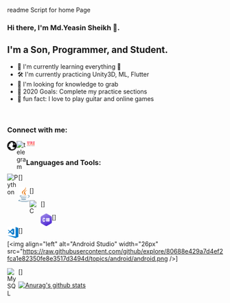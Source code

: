  readme Script for home Page

### Hi there, I'm Md.Yeasin Sheikh 👋.

## I'm a Son, Programmer, and Student. 
- 🌱 I'm currently learning everything 🤣
- 🛠 I'm currently practicing Unity3D, ML, Flutter
- 🔭 I'm looking for knowledge to grab
- 🎯 2020 Goals: Complete my practice sections 
- 🍭 fun fact: I love to play guitar and online games

<br />

### Connect with me:

[<img align="left" alt="Md.Yeasin" width="22px" src="https://raw.githubusercontent.com/iconic/open-iconic/master/svg/globe.svg" />][website]

[<img align="left" alt="" width="22px" src="https://cdn.jsdelivr.net/npm/simple-icons@v3/icons/linkedin.svg" />][linkedin]

[<img align="left" alt="telegram" width="22px" src="https://cdn.jsdelivr.net/npm/simple-icons@3.7.0/icons/telegram.svg" />][telegram]


[<img align="left" alt="uri" width="22px" src="https://github.com/yeasin50/AssestsFor_/blob/master/logo/uri%20(1).png" />][uri]

[<img align="left" alt="" width="22px" src="https://cdn.jsdelivr.net/npm/simple-icons@3.7.0/icons/hackerrank.svg" />][hackerRank]

<br />

### Languages and Tools:

[<img align="left" alt="Python" width="26px" src="https://github.com/gilbarbara/logos/blob/master/logos/python.svg" />]

[<img align="left" alt="Java" width="26px" src="https://github.com/gilbarbara/logos/blob/master/logos/java.svg" />]


[<img align="left" alt="C" width="26px" src="https://github.com/gilbarbara/logos/blob/master/logos/c.svg" />]

[<img align="left" alt="C#" width="26px" src="https://github.com/gilbarbara/logos/blob/master/logos/c-sharp.svg" />]


[<img align="left" alt="Visual Studio Code" width="26px" src="https://raw.githubusercontent.com/github/explore/80688e429a7d4ef2fca1e82350fe8e3517d3494d/topics/visual-studio-code/visual-studio-code.png" />]

[<img align="left" alt="Android Studio" width="26px" src="https://raw.githubusercontent.com/github/explore/80688e429a7d4ef2fca1e82350fe8e3517d3494d/topics/android/android.png />]



[<img align="left" alt="MySQL" width="26px" src="https://raw.githubusercontent.com/github/explore/80688e429a7d4ef2fca1e82350fe8e3517d3494d/topics/mysql/mysql.png" />]

[![Anurag's github stats](https://github-readme-stats.vercel.app/api?username=yeasin50)](https://github.com/anuraghazra/github-readme-stats)

[website]: https://sites.google.com/view/mdyeasinsheikh
[linkedin]: https://www.linkedin.com/in/md-yeasin-sheikh-0b821a160
[uri]: https://www.urionlinejudge.com.br/judge/en/profile/260405
[hackerRank]: https://www.hackerrank.com/yeasinsheikh50?hr_r=1
[telegram]: https://t.me/yeasinsheikh
